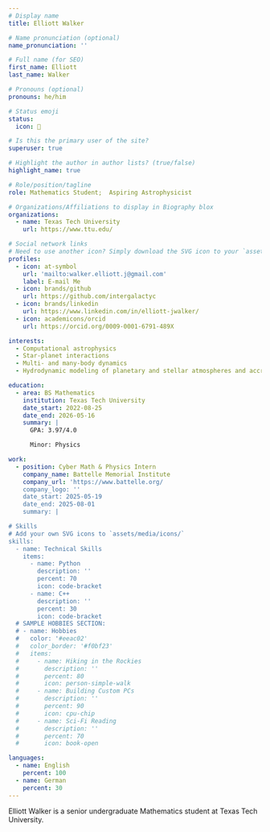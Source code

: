 ```yaml
---
# Display name
title: Elliott Walker

# Name pronunciation (optional)
name_pronunciation: ''

# Full name (for SEO)
first_name: Elliott
last_name: Walker

# Pronouns (optional)
pronouns: he/him

# Status emoji
status:
  icon: 🌌

# Is this the primary user of the site?
superuser: true

# Highlight the author in author lists? (true/false)
highlight_name: true

# Role/position/tagline
role: Mathematics Student;  Aspiring Astrophysicist

# Organizations/Affiliations to display in Biography blox
organizations:
  - name: Texas Tech University
    url: https://www.ttu.edu/

# Social network links
# Need to use another icon? Simply download the SVG icon to your `assets/media/icons/` folder.
profiles:
  - icon: at-symbol
    url: 'mailto:walker.elliott.j@gmail.com'
    label: E-mail Me
  - icon: brands/github
    url: https://github.com/intergalactyc
  - icon: brands/linkedin
    url: https://www.linkedin.com/in/elliott-jwalker/
  - icon: academicons/orcid
    url: https://orcid.org/0009-0001-6791-489X

interests:
  - Computational astrophysics
  - Star-planet interactions
  - Multi- and many-body dynamics
  - Hydrodynamic modeling of planetary and stellar atmospheres and accretion disks

education:
  - area: BS Mathematics
    institution: Texas Tech University
    date_start: 2022-08-25
    date_end: 2026-05-16
    summary: |
      GPA: 3.97/4.0

      Minor: Physics

work:
  - position: Cyber Math & Physics Intern
    company_name: Battelle Memorial Institute
    company_url: 'https://www.battelle.org/
    company_logo: ''
    date_start: 2025-05-19
    date_end: 2025-08-01
    summary: |

# Skills
# Add your own SVG icons to `assets/media/icons/`
skills:
  - name: Technical Skills
    items:
      - name: Python
        description: ''
        percent: 70
        icon: code-bracket
      - name: C++
        description: ''
        percent: 30
        icon: code-bracket
  # SAMPLE HOBBIES SECTION:
  # - name: Hobbies
  #   color: '#eeac02'
  #   color_border: '#f0bf23'
  #   items:
  #     - name: Hiking in the Rockies
  #       description: ''
  #       percent: 80
  #       icon: person-simple-walk
  #     - name: Building Custom PCs
  #       description: ''
  #       percent: 90
  #       icon: cpu-chip
  #     - name: Sci-Fi Reading
  #       description: ''
  #       percent: 70
  #       icon: book-open

languages:
  - name: English
    percent: 100
  - name: German
    percent: 30
---
```


Elliott Walker is a senior undergraduate Mathematics student at Texas Tech University.

